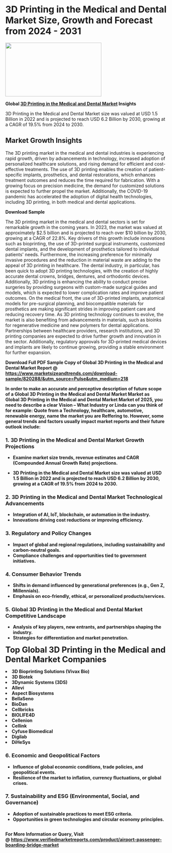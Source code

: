 <H1>3D Printing in the Medical and Dental Market Size, Growth and Forecast from 2024 - 2031</H1><img class="aligncenter size-medium wp-image-584254" src="https://thirdeyenews.in/wp-content/uploads/2024/09/Global-Market-Research-300x168.jpeg" alt="" width="300" height="168" /><p><strong>Global&nbsp;<a href="https://www.marketsizeandtrends.com/download-sample/820288/&amp;utm_source=Pulse&amp;utm_medium=218">3D Printing in the Medical and Dental Market</a> Insights</strong></p><p>3D Printing in the Medical and Dental Market size was valued at USD 1.5 Billion in 2022 and is projected to reach USD 6.2 Billion by 2030, growing at a CAGR of 19.5% from 2024 to 2030.</p><p><h2>Market Growth Insights</h2> <p>The 3D printing market in the medical and dental industries is experiencing rapid growth, driven by advancements in technology, increased adoption of personalized healthcare solutions, and rising demand for efficient and cost-effective treatments. The use of 3D printing enables the creation of patient-specific implants, prosthetics, and dental restorations, which enhances treatment outcomes and reduces the time required for fabrication. With a growing focus on precision medicine, the demand for customized solutions is expected to further propel the market. Additionally, the COVID-19 pandemic has accelerated the adoption of digital health technologies, including 3D printing, in both medical and dental applications.</p> <p><strong>Download Sample</strong></p> <p>The 3D printing market in the medical and dental sectors is set for remarkable growth in the coming years. In 2023, the market was valued at approximately $2.5 billion and is projected to reach over $10 billion by 2030, growing at a CAGR of 22.8%. Key drivers of this growth include innovations such as bioprinting, the use of 3D-printed surgical instruments, customized dental implants, and the development of prosthetics tailored to individual patients' needs. Furthermore, the increasing preference for minimally invasive procedures and the reduction in material waste are adding to the appeal of 3D printing in healthcare. The dental industry, in particular, has been quick to adopt 3D printing technologies, with the creation of highly accurate dental crowns, bridges, dentures, and orthodontic devices. Additionally, 3D printing is enhancing the ability to conduct precise surgeries by providing surgeons with custom-made surgical guides and models, which is expected to lower complication rates and improve patient outcomes. On the medical front, the use of 3D-printed implants, anatomical models for pre-surgical planning, and biocompatible materials for prosthetics are making significant strides in improving patient care and reducing recovery time. As 3D printing technology continues to evolve, the market is also benefiting from advancements in materials, such as bioinks for regenerative medicine and new polymers for dental applications. Partnerships between healthcare providers, research institutions, and 3D printing companies are expected to drive further growth and innovation in the sector. Additionally, regulatory approvals for 3D-printed medical devices and implants are likely to continue growing, providing a stable environment for further expansion. <p><strong></p><p><span class=""><strong>Download Full PDF Sample Copy of Global 3D Printing in the Medical and Dental Market Report</strong> @ <a href="https://www.marketsizeandtrends.com/download-sample/820288/&amp;utm_source=Pulse&amp;utm_medium=218" target="_blank">https://www.marketsizeandtrends.com/download-sample/820288/&amp;utm_source=Pulse&amp;utm_medium=218</a></span></p><p>In order to make an accurate and perceptive description of future scope of a Global&nbsp;3D Printing in the Medical and Dental Market Market as Global&nbsp;3D Printing in the Medical and Dental Market Market of 2025, you need to describe a clear Vision &ndash; What Industry or Linda can you think of for example: Quote from a Technology, healthcare, automotive, renewable energy, name the market you are Reffering to. However, some general trends and factors usually impact market reports and their future outlook include:</p><h3>1.&nbsp;<strong>3D Printing in the Medical and Dental Market Growth Projections</strong></h3><ul><li>Examine market size trends, revenue estimates and CAGR (Compounded Annual Growth Rate) projections.</li><li><p>3D Printing in the Medical and Dental Market size was valued at USD 1.5 Billion in 2022 and is projected to reach USD 6.2 Billion by 2030, growing at a CAGR of 19.5% from 2024 to 2030.</p></li></ul><h3>2.&nbsp;<strong>3D Printing in the Medical and Dental Market Technological Advancements</strong></h3><ul><li>Integration of AI, IoT, blockchain, or automation in the industry.</li><li>Innovations driving cost reductions or improving efficiency.</li></ul><h3>3.&nbsp;<strong>Regulatory and Policy Changes</strong></h3><ul><li>Impact of global and regional regulations, including sustainability and carbon-neutral goals.</li><li>Compliance challenges and opportunities tied to government initiatives.</li></ul><h3>4.&nbsp;<strong>Consumer Behavior Trends</strong></h3><ul><li>Shifts in demand influenced by generational preferences (e.g., Gen Z, Millennials).</li><li>Emphasis on eco-friendly, ethical, or personalized products/services.</li></ul><h3>5.&nbsp;<strong>Global 3D Printing in the Medical and Dental Market Competitive Landscape</strong></h3><ul><li>Analysis of key players, new entrants, and partnerships shaping the industry.</li><li>Strategies for differentiation and market penetration.</li></ul><p data-pm-slice="1 1 []"><span style="color: inherit; font-family: inherit; font-size: 25px;">Top Global 3D Printing in the Medical and Dental Market Companies</span></p><div class="" data-test-id=""><p><li>3D Bioprinting Solutions (Vivax Bio)</li><li> 3D Biotek</li><li> 3Dynamic Systems (3DS)</li><li> Allevi</li><li> Aspect Biosystems</li><li> BellaSeno</li><li> BioDan</li><li> Cellbricks</li><li> BIOLIFE4D</li><li> Cellenion</li><li> Cellink</li><li> Cyfuse Biomedical</li><li> Digilab</li><li> DiHeSys</li></p></div><h3>6.&nbsp;<strong>Economic and Geopolitical Factors</strong></h3><ul><li>Influence of global economic conditions, trade policies, and geopolitical events.</li><li>Resilience of the market to inflation, currency fluctuations, or global crises.</li></ul><h3>7.&nbsp;<strong>Sustainability and ESG (Environmental, Social, and Governance)</strong></h3><ul><li>Adoption of sustainable practices to meet ESG criteria.</li><li>Opportunities in green technologies and circular economy principles.</li></ul><h2><strong style="font-size: 14px;">For More Information or Query, Visit @&nbsp;</strong><a style="background-color: #ffffff; font-size: 14px;" href="https://www.marketsizeandtrends.com/report/3d-printing-in-the-medical-and-dental-market/" target="_blank">https://www.verifiedmarketreports.com/product/airport-passenger-boarding-bridge-market</a></h2>
